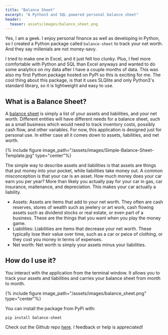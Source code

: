 ```yaml
---
title: "Balance Sheet"
excerpt: "A Python3 and SQL powered personal balance sheet"
header:
  teaser: assets/images/balance_sheet.png
---
```


Yes, I am a geek. I enjoy personal finance as well as developing in Python, so I created a Python package called `balance-sheet` to track your net worth. And they say millenials are not money-savy.  

I tried to make one in Excel, and it just felt too clunky. Plus, I feel more comfortable with Python and SQL than Excel anyways and wanted to do some analytics on my data after I have a couple months of data. This was also my first Python package hosted on PyPI so this is exciting for me. The cool thing about this package, is that it uses SLQlite and only Python3's standard library, so it is lightweight and easy to use.  

## What is a Balance Sheet?
A [balance sheet](https://www.investopedia.com/terms/b/balancesheet.asp) is simply a list of your assets and liabilities, and your net worth. Different entities will have different needs for a balance sheet, such as a small business which would need to track inventory costs, possibly cash flow, and other variables. For now, this application is designed just for personal use. In either case all it comes down to assets, liabilities, and net worth.  

{% include figure image_path="/assets/images/Simple-Balance-Sheet-Template.jpg" type="center"%}

The simple way to describe assets and liabilities is that assets are things that put money into your pocket, while liabilities take money out. A common misconception is that your car is an asset. How much money does your car earn you per year? More than likely you actually pay for your car in gas, car insurance, maitenance, and depreciation. This makes your car actually a liability. 

* Assets: Assets are items that add to your net worth. They often are cash reserves, stores of wealth such as jewlery or art work, cash flowing assets such as dividend stocks or real estate, or even part of a business. These are the things that you want when you play the money game.
* Liabilities: Liabilities are items that decrease your net worth. These typically lose their value over time, such as a car or peice of clothing, or they cost you money in terms of expenses.
* Net worth: Net worth is simply your assets minus your liabilities.

## How do I use it?
You interact with the application from the terminal window. It allows you to track your assets and liabilities and carries your balance sheet from month to month. 

{% include figure image_path="/assets/images/balance_sheet.png" type="center"%}

You can install the package from PyPi with:  

```pip install balance-sheet```

Check out the Github repo [here](https://github.com/evanaze/balance-sheet). I feedback or help is appreciated!